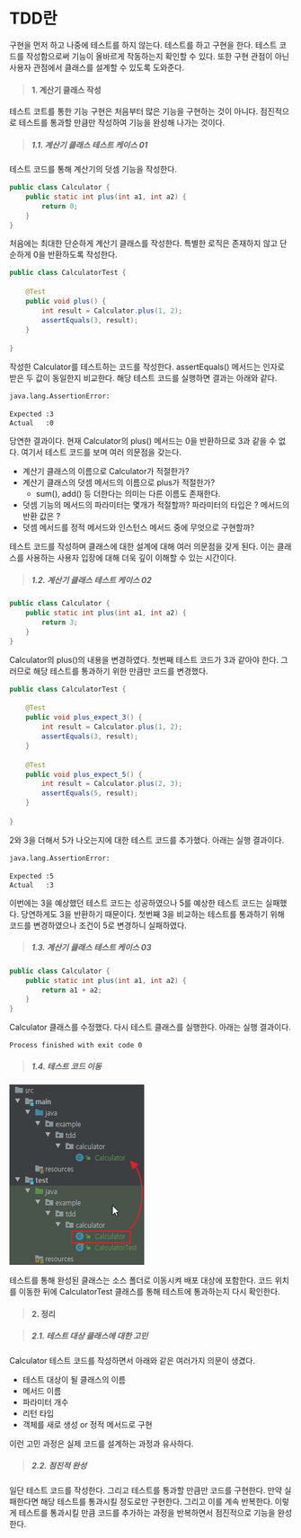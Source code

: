 # TDD란

구현을 먼저 하고 나중에 테스트를 하지 않는다.
테스트를 하고 구현을 한다.
테스트 코드를 작성함으로써 기능이 올바르게 작동하는지 확인할 수 있다.
또한 구현 관점이 아닌 사용자 관점에서 클래스를 설계할 수 있도록 도와준다.

> #### 1. 계산기 클래스 작성

테스트 코트를 통한 기능 구현은 처음부터 많은 기능을 구현하는 것이 아니다.
점진적으로 테스트를 통과할 만큼만 작성하여 기능을 완성해 나가는 것이다.

> ##### 1.1. 계산기 클래스 테스트 케이스 01

테스트 코드를 통해 계산기의 덧셈 기능을 작성한다.

```java
public class Calculator {
    public static int plus(int a1, int a2) {
        return 0;
    }
}
```

처음에는 최대한 단순하게 계산기 클래스를 작성한다.
특별한 로직은 존재하지 않고 단순하게 0을 반환하도록 작성한다.


```java
public class CalculatorTest {

    @Test
    public void plus() {
        int result = Calculator.plus(1, 2);
        assertEquals(3, result);
    }

}
```

작성한 Calculator를 테스트하는 코드를 작성한다.
assertEquals() 메서드는 인자로 받은 두 값이 동일한지 비교한다.
해당 테스트 코드를 실행하면 결과는 아래와 같다.

```text
java.lang.AssertionError:

Expected :3
Actual   :0
```

당연한 결과이다.
현재 Calculator의 plus() 메서드는 0을 반환하므로 3과 같을 수 없다.
여기서 테스트 코드를 보며 여러 의문점을 갖는다.

- 계산기 클래스의 이름으로 Calculator가 적절한가?
- 계산기 클래스의 덧셈 메서드의 이름으로 plus가 적절한가?
    - sum(), add() 등 더한다는 의미는 다른 이름도 존재한다.
- 덧셈 기능의 메서드의 파라미터는 몇개가 적절할까? 파라미터의 타입은 ? 메서드의 반환 값은 ?
- 덧셈 메서드를 정적 메서드와 인스턴스 메서드 중에 무엇으로 구현할까?

테스트 코드를 작성하며 클래스에 대한 설계에 대해 여러 의문점을 갖게 된다.
이는 클래스를 사용하는 사용자 입장에 대해 더욱 깊이 이해할 수 있는 시간이다.

> ##### 1.2. 계산기 클래스 테스트 케이스 02

```java
public class Calculator {
    public static int plus(int a1, int a2) {
        return 3;
    }
}
```

Calculator의 plus()의 내용을 변경하였다.
첫번째 테스트 코드가 3과 같아야 한다.
그러므로 해당 테스트를 통과하기 위한 만큼만 코드를 변경했다.

```java
public class CalculatorTest {

    @Test
    public void plus_expect_3() {
        int result = Calculator.plus(1, 2);
        assertEquals(3, result);
    }

    @Test
    public void plus_expect_5() {
        int result = Calculator.plus(2, 3);
        assertEquals(5, result);
    }

}
```

2와 3을 더해서 5가 나오는지에 대한 테스트 코드를 추가했다.
아래는 실행 결과이다.


```text
java.lang.AssertionError:
 
Expected :5
Actual   :3
```

이번에는 3을 예상했던 테스트 코드는 성공하였으나 5를 예상한 테스트 코드는 실패했다.
당연하게도 3을 반환하기 때문이다.
첫번째 3을 비교하는 테스트를 통과하기 위해 코드를 변경하였으나 조건이 5로 변경하니 실패하였다.

> ##### 1.3. 계산기 클래스 테스트 케이스 03

```java
public class Calculator {
    public static int plus(int a1, int a2) {
        return a1 + a2;
    }
}
```

Calculator 클래스를 수정했다.
다시 테스트 클래스를 실행한다.
아래는 실행 결과이다.

```text
Process finished with exit code 0
```

> ##### 1.4. 테스트 코드 이동

![](../img/01.png)

테스트를 통해 완성된 클래스는 소스 폴더로 이동시켜 배포 대상에 포함한다.
코드 위치를 이동한 뒤에 CalculatorTest 클래스를 통해 테스트에 통과하는지 다시 확인한다.

> #### 2. 정리

> ##### 2.1. 테스트 대상 클래스에 대한 고민

Calculator 테스트 코드를 작성하면서 아래와 같은 여러가지 의문이 생겼다.

- 테스트 대상이 될 클래스의 이름
- 메서드 이름
- 파라미터 개수
- 리턴 타입 
- 객체를 새로 생성 or 정적 메서드로 구현

이런 고민 과정은 실제 코드를 설계하는 과정과 유사하다.

> ##### 2.2. 점진적 완성

일단 테스트 코드를 작성한다.
그리고 테스트를 통과할 만큼만 코드를 구현한다.
만약 실패한다면 해당 테스트를 통과시킬 정도로만 구현한다.
그리고 이를 계속 반복한다.
이렇게 테스트를 통과시킬 만큼 코드를 추가하는 과정을 반복하면서 점진적으로 기능을 완성한다.

